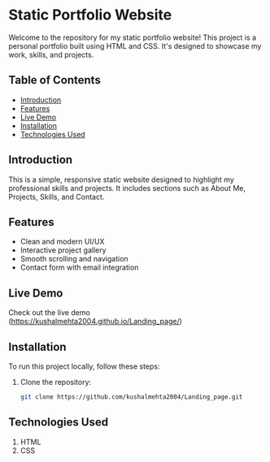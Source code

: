 # Static Portfolio Website

Welcome to the repository for my static portfolio website! This project is a personal portfolio built using HTML and CSS. It's designed to showcase my work, skills, and projects.

## Table of Contents

- [Introduction](#introduction)
- [Features](#features)
- [Live Demo](#live-demo)
- [Installation](#installation)
- [Technologies Used](#technologies-used)

## Introduction

This is a simple, responsive static website designed to highlight my professional skills and projects. It includes sections such as About Me, Projects, Skills, and Contact.

## Features

- Clean and modern UI/UX
- Interactive project gallery
- Smooth scrolling and navigation
- Contact form with email integration

## Live Demo

Check out the live demo (https://kushalmehta2004.github.io/Landing_page/)

## Installation

To run this project locally, follow these steps:

1. Clone the repository:
   ```sh
   git clone https://github.com/kushalmehta2004/Landing_page.git

## Technologies Used
1. HTML
2. CSS
